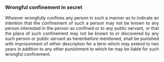 ### Wrongful confinement in secret
<div style="text-align: justify">

Whoever wrongfully confines any person in such a manner as to indicate an intention that the confinement of such a person may not be known to any person interested in the person so confined or to any public servant, or that the place of such confinement may not be known to or discovered by any such person or public servant as hereinbefore mentioned, shall be punished with imprisonment of either description for a term which may extend to two years in addition to any other punishment to which he may be liable for such wrongful confinement.

</div>

